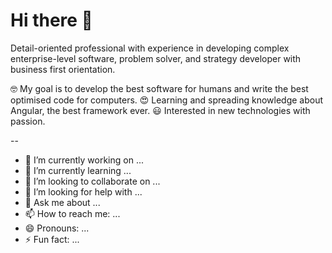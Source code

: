 # Hi there 👋

Detail-oriented professional with experience in developing complex enterprise-level software, problem solver, and strategy developer with business first orientation.

🤓 My goal is to develop the best software for humans and write the best optimised code for computers.
😍 Learning and spreading knowledge about Angular, the best framework ever.
😃 Interested in new technologies with passion.

--

- 🔭 I’m currently working on ...
- 🌱 I’m currently learning ...
- 👯 I’m looking to collaborate on ...
- 🤔 I’m looking for help with ...
- 💬 Ask me about ...
- 📫 How to reach me: ...
- 😄 Pronouns: ...
- ⚡ Fun fact: ...

